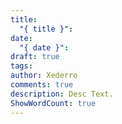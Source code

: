```yaml
---
title:
  "{ title }": 
date:
  "{ date }": 
draft: true
tags: 
author: Xederro
comments: true
description: Desc Text.
ShowWordCount: true
---
```

